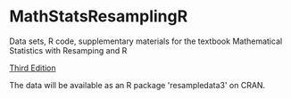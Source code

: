 # MathStatsResamplingR
Data sets, R code, supplementary materials for the textbook Mathematical Statistics with Resamping and R

[Third Edition](https://github.com/lchihara/MathStatsResamplingR/tree/main/Edition3)

The data will be available as an R package 'resampledata3' on CRAN.

